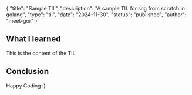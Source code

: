 {
    "title": "Sample TIL",
    "description": "A sample TIL for ssg from scratch in golang",
    "type": "til",
    "date": "2024-11-30",
    "status": "published",
    "author": "meet-gor"
}

## What I learned

This is the content of the TIL

## Conclusion

Happy Coding :)

